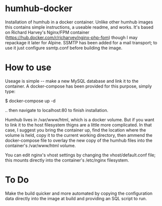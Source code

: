 # humhub-docker
Installation of humhub in a docker container. Unlike other humhub images this contains simple instructions, a useable readme, and works. It's based on Richard Harvey's Nginx/FPM container (https://hub.docker.com/r/richarvey/nginx-php-fpm) though I may repackage it later for Alpine. SSMTP has been added for a mail transport; to use it just configure ssmtp.conf before building the image.

# How to use
Useage is simple -- make a new MySQL database and link it to the container. A docker-compose has been provided for this purpose, simply type: 

$ docker-compose up -d

.. then navigate to localhost:80 to finish installation.

Humhub lives in /var/www/html, which is a docker volume. But if you want to link it to the host filesystem thigns are a little more complicated. In that case, I suggest you bring the container up, find the location where the volume is held, copy it to the current working directory, then ammend the docker-compose file to overlay the new copy of the humhub files into the container's /var/www/html volume.

You can edit nginx's vhost settings by changing the vhost/default.conf file; this mounts directly into the container's /etc/nginx filesystem.

# To Do
Make the build quicker and more automated by copying the configuration data directly into the image at build and providing an SQL script to run.